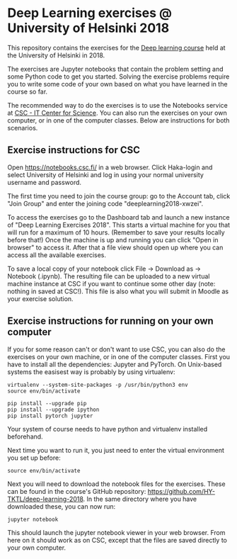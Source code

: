 # Deep Learning exercises @ University of Helsinki 2018

This repository contains the exercises for the [Deep learning course](https://courses.helsinki.fi/en/data20001/124845739) held at the University of Helsinki in 2018.

The exercises are Jupyter notebooks that contain the problem setting and some Python code to get you started.  Solving the exercise problems require you to write some code of your own based on what you have learned in the course so far.

The recommended way to do the exercises is to use the Notebooks service at [CSC - IT Center for Science](https://www.csc.fi/).  You can also run the exercises on your own computer, or in one of the computer classes.  Below are instructions for both scenarios.


## Exercise instructions for CSC

Open https://notebooks.csc.fi/ in a web browser.  Click Haka-login and select University of Helsinki and log in using your normal university
username and password.

The first time you need to join the course group: go to the Account tab, click "Join Group" and enter the joining code
"deeplearning2018-xwzei".

To access the exercises go to the Dashboard tab and launch a new instance of "Deep Learning Exercises 2018".  This starts a virtual machine
for you that will run for a maximum of 10 hours.  (Remember to save your results locally before that!)  Once the machine is up and running
you can click "Open in browser" to access it.  After that a file view should open up where you can access all the available exercises.

To save a local copy of your notebook click File -> Download as -> Notebook (.ipynb).  The resulting file can be uploaded to a new virtual
machine instance at CSC if you want to continue some other day (note: nothing in saved at CSC!).  This file is also what you will submit in
Moodle as your exercise solution.


## Exercise instructions for running on your own computer

If you for some reason can't or don't want to use CSC, you can also do the exercises on your own machine, or in one of the computer classes.
First you have to install all the dependencies: Jupyter and PyTorch.  On Unix-based systems the easisest way is probably by using virtualenv:

    virtualenv --system-site-packages -p /usr/bin/python3 env
    source env/bin/activate

    pip install --upgrade pip
    pip install --upgrade ipython
    pip install pytorch jupyter

Your system of course needs to have python and virtualenv installed
beforehand.

Next time you want to run it, you just need to enter the virtual environment you set up before:

    source env/bin/activate

Next you will need to download the notebook files for the exercises.  These can be found in the course's GitHub repository:
<https://github.com/HY-TKTL/deep-learning-2018>.  In the same directory where you have downloaded these, you can now run:

    jupyter notebook

This should launch the jupyter notebook viewer in your web browser.  From here on it should work as on CSC, except that the files are saved
directly to your own computer.
